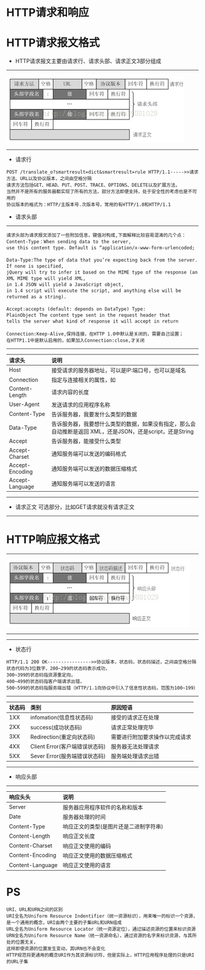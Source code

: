 # HTTP请求和响应


# HTTP请求报文格式
* HTTP请求报文主要由请求行、请求头部、请求正文3部分组成
***
![HTTP请求报文格式](https://github.com/Harrdy2018/Graphic-Http/blob/master/HTTP%E8%AF%B7%E6%B1%82%E6%8A%A5%E6%96%87%E6%A0%BC%E5%BC%8F.png)
***
* 请求行
```
POST /translate_o?smartresult=dict&smartresult=rule HTTP/1.1----->>请求方法、URL以及协议版本，之间由空格分隔
请求方法包括GET、HEAD、PUT、POST、TRACE、OPTIONS、DELETE以及扩展方法，
当然并不是所有的服务器都实现了所有的方法，部分方法即便支持，处于安全性的考虑也是不可用的
协议版本的格式为：HTTP/主版本号.次版本号，常用的有HTTP/1.0和HTTP/1.1
```

* 请求头部
***
```
请求头部为请求报文添加了一些附加信息，键值对构成,下面解释比较容易混淆的几个点：
Content-Type：When sending data to the server, 
use this content type. Default is “application/x-www-form-urlencoded;

Data-Type:The type of data that you’re expecting back from the server. 
If none is specified, 
jQuery will try to infer it based on the MIME type of the response (an XML MIME type will yield XML,
in 1.4 JSON will yield a JavaScript object,
in 1.4 script will execute the script, and anything else will be returned as a string).

Accept:accepts (default: depends on DataType) Type: 
PlainObject The content type sent in the request header that
tells the server what kind of response it will accept in return

Connection:Keep-Alive,保持连接，在HTTP 1.0中默认是关闭的，需要自己设置；
在HTTP1.1中是默认启用的，如果加入Connection:close,才关闭
```
***
|请求头|说明|
|:-----|:-----|
|Host|接受请求的服务器地址，可以是IP:端口号，也可以是域名|
|Connection|指定与连接相关的属性，如|
|Content-Length|请求内容的长度|
|User-Agent|发送请求的应用程序名称|
|Content-Type|告诉服务器，我要发什么类型的数据|
|Data-Type|告诉服务器，我要想什么类型的数据，如果没有指定，那么会自动推断是返回 XML，还是JSON，还是script，还是String|
|Accept|告诉服务器，能接受什么类型|
|Accept-Charset|通知服务端可以发送的编码格式|
|Accept-Encoding|通知服务端可以发送的数据压缩格式|
|Accept-Language|通知服务端可以发送的语言|

***
* 请求正文
可选部分，比如GET请求就没有请求正文

***
# HTTP响应报文格式
***
![HTTP响应报文格式](https://github.com/Harrdy2018/Graphic-Http/blob/master/HTTP%E5%93%8D%E5%BA%94%E6%8A%A5%E6%96%87%E6%A0%BC%E5%BC%8F.png)
***

***
* 状态行
```
HTTP/1.1 200 OK---------------->>协议版本，状态码，状态码描述，之间由空格分隔
状态代码为3位数字，200~299的状态码表示成功，
300~399的状态码指资源重定向，
400~499的状态码指客户端请求出错，
500~599的状态码指服务端出错（HTTP/1.1向协议中引入了信息性状态码，范围为100~199）
```
***
|状态码|类别|原因短语|
|:-----|:-----|:-----|
|1XX|infomation(信息性状态码)|接受的请求正在处理|
|2XX|success(成功状态码)|请求正常处理完毕|
|3XX|Redirection(重定向状态码)|需要进行附加要求操作以完成请求|
|4XX|Client Error(客户端错误状态码)|服务器无法处理请求|
|5XX|Sever Error(服务端错误状态码)|服务端处理请求出错|

***
* 响应头部
***
|响应头头|说明|
|:-----|:-----|
|Server|服务器应用程序软件的名称和版本|
|Date|服务器处理的时间|
|Content-Type|响应正文的类型(是图片还是二进制字符串)|
|Content-Length|响应正文长度|
|Content-Charset|响应正文使用的编码|
|Content-Encoding|响应正文使用的数据压缩格式|
|Content-Language|响应正文使用的语言|

# PS
```
URI、URL和URN之间的区别
URI全名为Uniform Resource Indentifier（统一资源标识），用来唯一的标识一个资源，
是一个通用的概念，URI由两个主要的子集URL和URN组成
URL全名为Uniform Resource Locator（统一资源定位），通过描述资源的位置来标识资源
URN全名为Uniform Resource Name（统一资源命名），通过资源的名字来标识资源，与其所处的位置无关，
这样即使资源的位置发生变动，其URN也不会变化
HTTP规范将更通用的概念URI作为其资源标识符，但是实际上，HTTP应用程序处理的只是URI的URL子集
```
